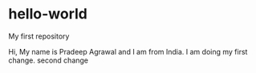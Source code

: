 # hello-world
My first repository

Hi,
My name is Pradeep Agrawal and I am from India. I am doing my first change.
second change
